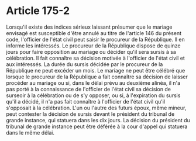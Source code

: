 # Article 175-2

Lorsqu'il existe des indices sérieux laissant présumer que le mariage envisagé est susceptible d'être annulé au titre de l'article 146 du présent code, l'officier de l'état civil peut saisir le procureur de la République. Il en informe les intéressés.   Le procureur de la République dispose de quinze jours pour faire opposition au mariage ou décider qu'il sera sursis à sa célébration. Il fait connaître sa décision motivée à l'officier de l'état civil et aux intéressés.   La durée du sursis décidée par le procureur de la République ne peut excéder un mois.   Le mariage ne peut être célébré que lorsque le procureur de la République a fait connaître sa décision de laisser procéder au mariage ou si, dans le délai prévu au deuxième alinéa, il n'a pas porté à la connaissance de l'officier de l'état civil sa décision de surseoir à la célébration ou de s'y opposer, ou si, à l'expiration du sursis qu'il a décidé, il n'a pas fait connaître à l'officier de l'état civil qu'il s'opposait à la célébration.   L'un ou l'autre des futurs époux, même mineur, peut contester la décision de sursis devant le président du tribunal de grande instance, qui statuera dans les dix jours. La décision du président du tribunal de grande instance peut être déférée à la cour d'appel qui statuera dans le même délai.